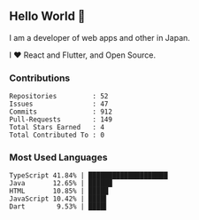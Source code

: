 ## Hello World 👋

I am a developer of web apps and other in Japan.

I ❤️ React and Flutter, and Open Source.

### Contributions

    Repositories         : 52
    Issues               : 47
    Commits              : 912
    Pull-Requests        : 149
    Total Stars Earned   : 4
    Total Contributed To : 0

### Most Used Languages

    TypeScript 41.84% | ████████████████████
    Java       12.65% | ██████
    HTML       10.85% | █████
    JavaScript 10.42% | ████▌
    Dart        9.53% | ████▌
